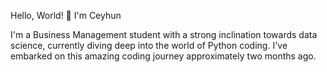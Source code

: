Hello, World! 👋 I'm Ceyhun

I'm a Business Management student with a strong inclination towards data science, currently diving deep into the world of Python coding. I've embarked on this amazing coding journey approximately two months ago.
